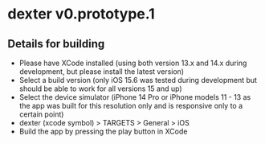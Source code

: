 # dexter v0.prototype.1

## Details for building

- Please have XCode installed (using both version 13.x and 14.x during development, but please install the latest version)
- Select a build version (only iOS 15.6 was tested during development but should be able to work for all versions 15 and up)
- Select the device simulator (iPhone 14 Pro or iPhone models 11 - 13 as the app was built for this resolution only and is responsive only to a certain point)
 - dexter (xcode symbol) > TARGETS > General > iOS
- Build the app by pressing the play button in XCode

